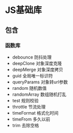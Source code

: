 <!--
 * @Author: zhoulf
 * @FilePath: /roll-lib/docs/docs/home.md
 * @Date: 2021-11-30 11:19:08
 * @LastEditors: zhoulf
 * @LastEditTime: 2021-11-30 11:34:47
 * @Description: 
-->
# JS基础库

## 包含

### 函数库
- debounce 防抖处理
- deepClone 对象深度克隆
- deepMerge 对象深度拷贝
- guid 全局唯一标识符
- queryParams 对象转url参数
- random 随机数值
- randomArray 数组随机打乱
- test 规则校验
- throttle 节流处理
- timeFormat 格式化时间
- timeFrom 多久以前
- trim 去除空格
